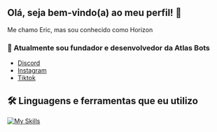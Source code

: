 ## Olá, seja bem-vindo(a) ao meu perfil! 👋

Me chamo Eric, mas sou conhecido como Horizon

### 👑 Atualmente sou fundador e desenvolvedor da Atlas Bots
- [Discord](https://discord.gg/atlasbots)
- [Instagram](https://www.instagram.com/atlasbotsoficial/)
- [Tiktok](https://www.tiktok.com/@atlas_bots)
  
## 🛠️ Linguagens e ferramentas que eu utilizo
[![My Skills](https://skillicons.dev/icons?i=typescript,javascript,nodejs,discordjs,vscode,discord)](https://skillicons.dev)

<!--
[![My Skills](https://skillicons.dev/icons?i=discord,vscode)](https://skillicons.dev)
-->
